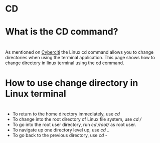 # CD
# What is the CD command? <h1> 
As mentioned on [Cyberciti](https://www.cyberciti.biz/faq/how-to-change-directory-in-linux-terminal/) the Linux cd command allows you to change directories when using the terminal application. This page shows how to change directory in linux terminal using the cd command.

# How to use change directory in Linux terminal <h1>
* To return to the home directory immediately, use *cd*
* To change into the root directory of Linux file system, use *cd /*
* To go into the root user directory, run *cd /root/* as root user.
* To navigate up one directory level up, use *cd ..*
* To go back to the previous directory, use *cd -*
